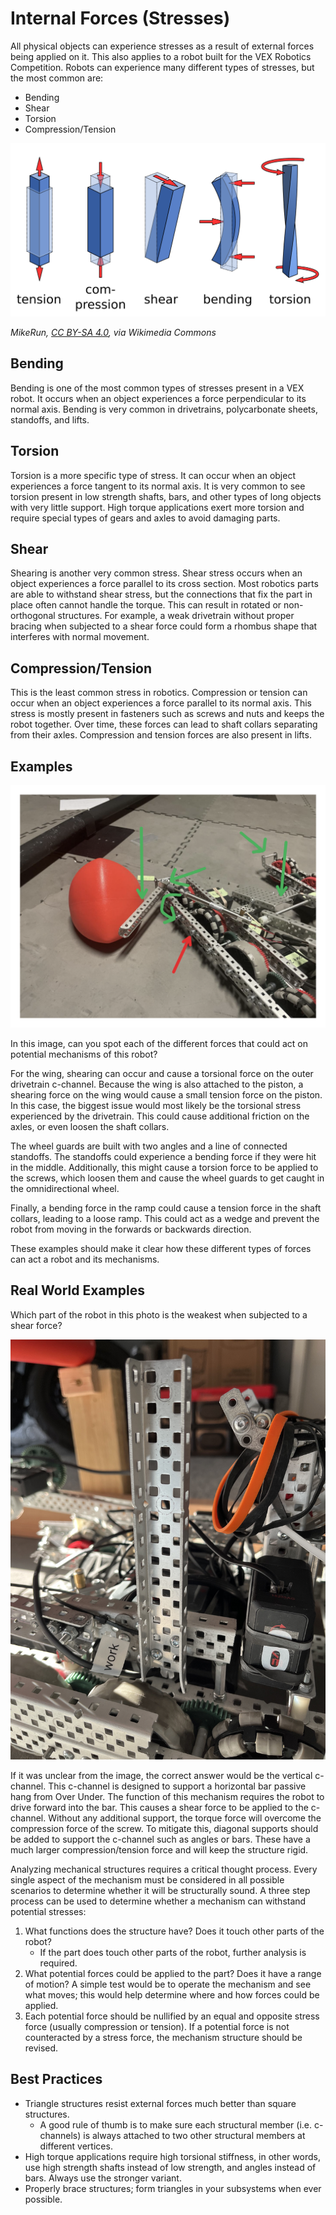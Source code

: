 # Internal Forces (Stresses)

All physical objects can experience stresses as a result of external forces being applied on it. This also applies to a robot built for the VEX Robotics Competition. Robots can experience many different types of stresses, but the most common are:

- Bending
- Shear
- Torsion
- Compression/Tension

![Blue rectangular prism has multiple stresses applied to it](img/stresses.svg)

*MikeRun, [CC BY-SA 4.0](https://creativecommons.org/licenses/by-sa/4.0), via Wikimedia Commons*

## Bending

Bending is one of the most common types of stresses present in a VEX robot. It occurs when an object experiences a force perpendicular to its normal axis. Bending is very common in drivetrains, polycarbonate sheets, standoffs, and lifts.

## Torsion

Torsion is a more specific type of stress. It can occur when an object experiences a force tangent to its normal axis. It is very common to see torsion present in low strength shafts, bars, and other types of long objects with very little support. High torque applications exert more torsion and require special types of gears and axles to avoid damaging parts.

## Shear

Shearing is another very common stress. Shear stress occurs when an object experiences a force parallel to its cross section. Most robotics parts are able to withstand shear stress, but the connections that fix the part in place often cannot handle the torque. This can result in rotated or non-orthogonal structures. For example, a weak drivetrain without proper bracing when subjected to a shear force could form a rhombus shape that interferes with normal movement.

## Compression/Tension

This is the least common stress in robotics. Compression or tension can occur when an object experiences a force parallel to its normal axis. This stress is mostly present in fasteners such as screws and nuts and keeps the robot together. Over time, these forces can lead to shaft collars separating from their axles. Compression and tension forces are also present in lifts.

## Examples

![One of our early Over Under prototype drivetrains](img/forces1.svg)

In this image, can you spot each of the different forces that could act on potential mechanisms of this robot?

For the wing, shearing can occur and cause a torsional force on the outer drivetrain c-channel. Because the wing is also attached to the piston, a shearing force on the wing would cause a small tension force on the piston. In this case, the biggest issue would most likely be the torsional stress experienced by the drivetrain. This could cause additional friction on the axles, or even loosen the shaft collars.

The wheel guards are built with two angles and a line of connected standoffs. The standoffs could experience a bending force if they were hit in the middle. Additionally, this might cause a torsion force to be applied to the screws, which loosen them and cause the wheel guards to get caught in the omnidirectional wheel.

Finally, a bending force in the ramp could cause a tension force in the shaft collars, leading to a loose ramp. This could act as a wedge and prevent the robot from moving in the forwards or backwards direction.

These examples should make it clear how these different types of forces can act a robot and its mechanisms.

## Real World Examples

Which part of the robot in this photo is the weakest when subjected to a shear force?

![Passive hang bar with only one point of support](img/passive_hang.jpg)

If it was unclear from the image, the correct answer would be the vertical c-channel. This c-channel is designed to support a horizontal bar passive hang from Over Under. The function of this mechanism requires the robot to drive forward into the bar. This causes a shear force to be applied to the c-channel. Without any additional support, the torque force will overcome the compression force of the screw. To mitigate this, diagonal supports should be added to support the c-channel such as angles or bars. These have a much larger compression/tension force and will keep the structure rigid.

Analyzing mechanical structures requires a critical thought process. Every single aspect of the mechanism must be considered in all possible scenarios to determine whether it will be structurally sound. A three step process can be used to determine whether a mechanism can withstand potential stresses:

1. What functions does the structure have? Does it touch other parts of the robot?
    - If the part does touch other parts of the robot, further analysis is required.
2. What potential forces could be applied to the part? Does it have a range of motion? A simple test would be to operate the mechanism and see what moves; this would help determine where and how forces could be applied.
3. Each potential force should be nullified by an equal and opposite stress force (usually compression or tension). If a potential force is not counteracted by a stress force, the mechanism structure should be revised.

## Best Practices

- Triangle structures resist external forces much better than square structures.
  - A good rule of thumb is to make sure each structural member (i.e. c-channels) is always attached to two other structural members at different vertices.
- High torque applications require high torsional stiffness, in other words, use high strength shafts instead of low strength, and angles instead of bars. Always use the stronger variant.
- Properly brace structures; form triangles in your subsystems when ever possible.
